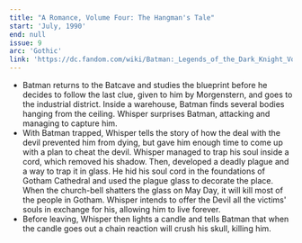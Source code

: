 ```yaml
---
title: "A Romance, Volume Four: The Hangman's Tale"
start: 'July, 1990'
end: null
issue: 9
arc: 'Gothic'
link: 'https://dc.fandom.com/wiki/Batman:_Legends_of_the_Dark_Knight_Vol_1_9'
---
```


- Batman returns to the Batcave and studies the blueprint before he decides to follow the last clue, given to him by Morgenstern, and goes to the industrial district. Inside a warehouse, Batman finds several bodies hanging from the ceiling. Whisper surprises Batman, attacking and managing to capture him.
- With Batman trapped, Whisper tells the story of how the deal with the devil prevented him from dying, but gave him enough time to come up with a plan to cheat the devil. Whisper managed to trap his soul inside a cord, which removed his shadow. Then, developed a deadly plague and a way to trap it in glass. He hid his soul cord in the foundations of Gotham Cathedral and used the plague glass to decorate the place. When the church-bell shatters the glass on May Day, it will kill most of the people in Gotham. Whisper intends to offer the Devil all the victims' souls in exchange for his, allowing him to live forever.
- Before leaving, Whisper then lights a candle and tells Batman that when the candle goes out a chain reaction will crush his skull, killing him.
